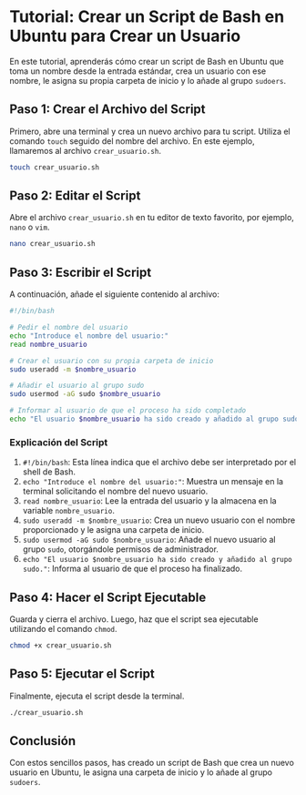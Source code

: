 
# Tutorial: Crear un Script de Bash en Ubuntu para Crear un Usuario

En este tutorial, aprenderás cómo crear un script de Bash en Ubuntu que toma un nombre desde la entrada estándar, crea un usuario con ese nombre, le asigna su propia carpeta de inicio y lo añade al grupo `sudoers`.

## Paso 1: Crear el Archivo del Script

Primero, abre una terminal y crea un nuevo archivo para tu script. Utiliza el comando `touch` seguido del nombre del archivo. En este ejemplo, llamaremos al archivo `crear_usuario.sh`.

```bash
touch crear_usuario.sh
```

## Paso 2: Editar el Script

Abre el archivo `crear_usuario.sh` en tu editor de texto favorito, por ejemplo, `nano` o `vim`.

```bash
nano crear_usuario.sh
```

## Paso 3: Escribir el Script

A continuación, añade el siguiente contenido al archivo:

```bash
#!/bin/bash

# Pedir el nombre del usuario
echo "Introduce el nombre del usuario:"
read nombre_usuario

# Crear el usuario con su propia carpeta de inicio
sudo useradd -m $nombre_usuario

# Añadir el usuario al grupo sudo
sudo usermod -aG sudo $nombre_usuario

# Informar al usuario de que el proceso ha sido completado
echo "El usuario $nombre_usuario ha sido creado y añadido al grupo sudo."
```

### Explicación del Script

1. `#!/bin/bash`: Esta línea indica que el archivo debe ser interpretado por el shell de Bash.
2. `echo "Introduce el nombre del usuario:"`: Muestra un mensaje en la terminal solicitando el nombre del nuevo usuario.
3. `read nombre_usuario`: Lee la entrada del usuario y la almacena en la variable `nombre_usuario`.
4. `sudo useradd -m $nombre_usuario`: Crea un nuevo usuario con el nombre proporcionado y le asigna una carpeta de inicio.
5. `sudo usermod -aG sudo $nombre_usuario`: Añade el nuevo usuario al grupo `sudo`, otorgándole permisos de administrador.
6. `echo "El usuario $nombre_usuario ha sido creado y añadido al grupo sudo."`: Informa al usuario de que el proceso ha finalizado.

## Paso 4: Hacer el Script Ejecutable

Guarda y cierra el archivo. Luego, haz que el script sea ejecutable utilizando el comando `chmod`.

```bash
chmod +x crear_usuario.sh
```

## Paso 5: Ejecutar el Script

Finalmente, ejecuta el script desde la terminal.

```bash
./crear_usuario.sh
```

## Conclusión

Con estos sencillos pasos, has creado un script de Bash que crea un nuevo usuario en Ubuntu, le asigna una carpeta de inicio y lo añade al grupo `sudoers`.
